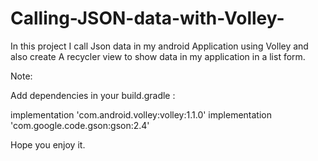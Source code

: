 # Calling-JSON-data-with-Volley-
In this project I call Json data in my android Application using Volley and also create A recycler view to show data in my application in a list form.

Note:

Add dependencies in your build.gradle :

implementation 'com.android.volley:volley:1.1.0'
implementation 'com.google.code.gson:gson:2.4'

Hope you enjoy it.



